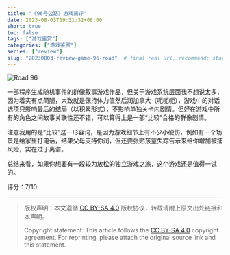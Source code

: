 ```yaml
---
title: "《96号公路》游戏简评"
date: 2023-08-03T19:31:32+08:00
short: true
toc: false
tags: ["游戏鉴赏"]
categories: ["游戏鉴赏"]
series: ["review"]
slug: "20230803-review-game-96-road"  # final real url, recommend: start by date, follow lower case words with hyphen splitter. E.g., `20230316-text-title`
---
```


![Road 96](/img/posts/20230803-96.jpg "Road 96")

一部程序生成随机事件的群像叙事游戏作品，但关于游戏系统层面我不想说太多，因为着实有点简陋，大致就是保持体力值然后润加拿大（呃呃呃），游戏中的对话选项只影响最后的结局（以积累形式），不影响单独关卡内剧情。但好在游戏中所有的角色之间故事关联性还不错，可以算得上是一部“比较”合格的群像剧情。

注意我用的是“比较”这一形容词，是因为游戏细节上有不少小硬伤，例如有一个场景是给家里打电话，结果父母支持你润，但还要张贴孩童失踪告示来给你增加被捕风险，实在过于离谱。

总结来看，如果你想要有一段较为放松的独立游戏之旅，这个游戏还是值得一试的。

评分：7/10

---

> 版权声明：本文遵循 [CC BY-SA 4.0](https://creativecommons.org/licenses/by-sa/4.0/deed.zh) 版权协议，转载请附上原文出处链接和本声明。
>
> Copyright statement: This article follows the [CC BY-SA 4.0](https://creativecommons.org/licenses/by-sa/4.0/deed.en) copyright agreement. For reprinting, please attach the original source link and this statement.
